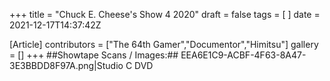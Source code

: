 +++
title = "Chuck E. Cheese's Show 4 2020"
draft = false
tags = [ ]
date = 2021-12-17T14:37:42Z

[Article]
contributors = ["The 64th Gamer","Documentor","Himitsu"]
gallery = []
+++
##Showtape Scans / Images:##
<gallery>
EEA6E1C9-ACBF-4F63-8A47-3E3BBDD8F97A.png|Studio C DVD
</gallery>